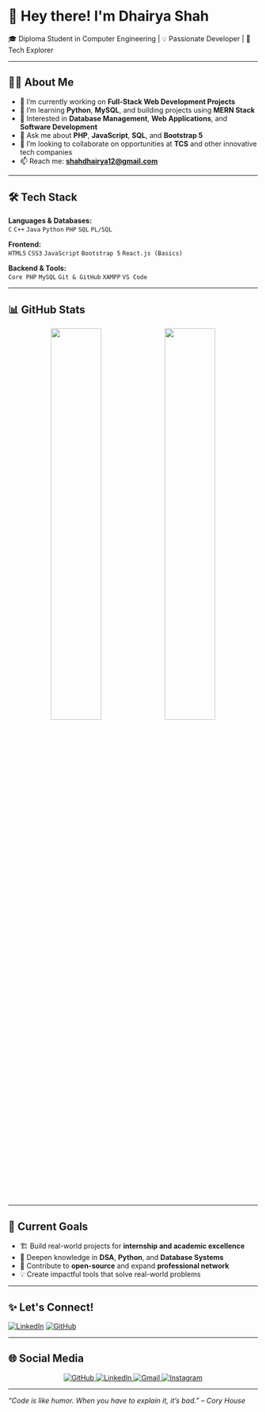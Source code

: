# 👋 Hey there! I'm Dhairya Shah

🎓 Diploma Student in Computer Engineering | 💡 Passionate Developer | 🚀 Tech Explorer

---

## 👨‍💻 About Me

- 🔭 I’m currently working on **Full-Stack Web Development Projects**
- 🌱 I’m learning **Python**, **MySQL**, and building projects using **MERN Stack**
- 💼 Interested in **Database Management**, **Web Applications**, and **Software Development**
- 💬 Ask me about **PHP**, **JavaScript**, **SQL**, and **Bootstrap 5**
- 🤝 I’m looking to collaborate on opportunities at **TCS** and other innovative tech companies
- 📫 Reach me: **shahdhairya12@gmail.com**

---

## 🛠️ Tech Stack

**Languages & Databases:**  
`C` `C++` `Java` `Python` `PHP` `SQL` `PL/SQL`  

**Frontend:**  
`HTML5` `CSS3` `JavaScript` `Bootstrap 5` `React.js (Basics)`  

**Backend & Tools:**  
`Core PHP` `MySQL` `Git & GitHub` `XAMPP` `VS Code`

---

## 📊 GitHub Stats

<p align="center">
  <!-- Total commits and repository count -->
  <img src="https://github-readme-stats.vercel.app/api?username=shahdhairya12&show_icons=true&include_all_commits=true&count_private=true&theme=github_dark" width="45%" />
  
  <!-- Top languages -->
  <img src="https://github-readme-stats.vercel.app/api/top-langs/?username=shahdhairya12&layout=compact&theme=github_dark" width="45%" />
</p>

---

## 📌 Current Goals

- 🏗️ Build real-world projects for **internship and academic excellence**
- 📘 Deepen knowledge in **DSA**, **Python**, and **Database Systems**
- 🎯 Contribute to **open-source** and expand **professional network**
- 💡 Create impactful tools that solve real-world problems

---

## ✨ Let's Connect!

[![LinkedIn](https://img.shields.io/badge/LinkedIn-blue?style=for-the-badge&logo=linkedin&logoColor=white)](https://www.linkedin.com/in/shahdhairyah/)
[![GitHub](https://img.shields.io/badge/GitHub-181717?style=for-the-badge&logo=github&logoColor=white)](https://github.com/shahdhairya12)

---

## 🌐 Social Media

<p align="center">
  <a href="https://github.com/shahdhairya12" target="_blank">
    <img src="https://img.shields.io/badge/GitHub-000?style=for-the-badge&logo=github&logoColor=white" alt="GitHub" />
  </a>
  <a href="https://www.linkedin.com/in/shahdhairyah/" target="_blank">
    <img src="https://img.shields.io/badge/LinkedIn-0077B5?style=for-the-badge&logo=linkedin&logoColor=white" alt="LinkedIn" />
  </a>
  <a href="mailto:shahdhairya12@gmail.com" target="_blank">
    <img src="https://img.shields.io/badge/Gmail-D14836?style=for-the-badge&logo=gmail&logoColor=white" alt="Gmail" />
  </a>
  <a href="https://instagram.com/shahdhairyah" target="_blank">
    <img src="https://img.shields.io/badge/Instagram-E4405F?style=for-the-badge&logo=instagram&logoColor=white" alt="Instagram" />
  </a>
</p>

---

*“Code is like humor. When you have to explain it, it’s bad.” – Cory House*
